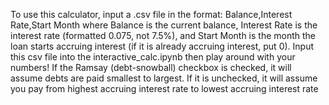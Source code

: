 To use this calculator, input a .csv file in the format:
Balance,Interest Rate,Start Month
where Balance is the current balance, Interest Rate is the interest rate (formatted 0.075, not 7.5%), and Start Month is the month the loan starts accruing interest (if it is already accruing interest, put 0).
Input this csv file into the interactive_calc.ipynb then play around with your numbers!
If the Ramsay (debt-snowball) checkbox is checked, it will assume debts are paid smallest to largest. If it is unchecked, it will assume you pay from highest accruing interest rate to lowest accruing interest rate
